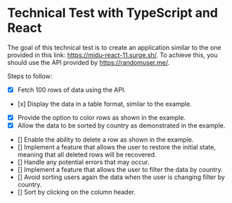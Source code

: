 # Technical Test with TypeScript and React

The goal of this technical test is to create an application similar to the one provided in this link: https://midu-react-11.surge.sh/. To achieve this, you should use the API provided by https://randomuser.me/.

Steps to follow:

- [x] Fetch 100 rows of data using the API.
- [x] Display the data in a table format, similar to the example.
- [x] Provide the option to color rows as shown in the example.
- [x] Allow the data to be sorted by country as demonstrated in the example.
- [] Enable the ability to delete a row as shown in the example.
- [] Implement a feature that allows the user to restore the initial state, meaning that all deleted rows will be recovered.
- [] Handle any potential errors that may occur.
- [] Implement a feature that allows the user to filter the data by country.
- [] Avoid sorting users again the data when the user is changing filter by country.
- [] Sort by clicking on the column header.
